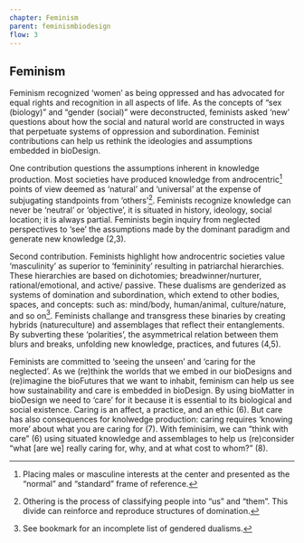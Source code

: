 ```yaml
---
chapter: Feminism
parent: feminismbiodesign
flow: 3
---
```


## Feminism
Feminism recognized ‘women’ as being oppressed and has advocated for equal rights and recognition in all aspects of life. As the concepts of “sex (biology)” and “gender (social)” were deconstructed, feminists asked ‘new’ questions about how the social and natural world are constructed in ways that perpetuate systems of oppression and subordination. Feminist contributions can help us rethink the ideologies and assumptions embedded in bioDesign.

One contribution questions the assumptions inherent in knowledge production. Most societies have produced knowledge from androcentric[^7] points of view deemed as ‘natural’ and ‘universal’ at the expense of subjugating standpoints from ‘others’[^8]. Feminists recognize knowledge can never be ‘neutral’ or ‘objective’, it is situated in history, ideology, social location; it is always partial. Feminists begin inquiry from neglected perspectives to ‘see’ the assumptions made by the dominant paradigm and generate new knowledge (2,3).

Second contribution. Feminists highlight how androcentric societies value ‘masculinity’ as superior to ‘femininity’ resulting in patriarchal hierarchies. These hierarchies are based on dichotomies; breadwinner/nurturer, rational/emotional, and active/ passive. These dualisms are genderized as systems of domination and subordination, which extend to other bodies, spaces, and concepts: such as: mind/body, human/animal, culture/nature, and so on[^9]. Feminists challange and transgress these binaries by creating hybrids (natureculture) and assemblages that reflect their entanglements. By subverting these ‘polarities’, the asymmetrical relation between them blurs and breaks, unfolding new knowledge, practices, and futures (4,5).

Feminists are committed to ‘seeing the unseen’ and ‘caring for the neglected’. As we (re)think the worlds that we embed in our bioDesigns and (re)imagine the bioFutures that we want to inhabit, feminism can help us see how sustainability and care is embedded in bioDesign. By using bioMatter in bioDesign we need to ‘care’ for it because it is essential to its biological and social existence. Caring is an affect, a practice, and an ethic (6). But care has also consequences for knolwedge production: caring requires ‘knowing more’ about what you are caring for (7).
With feminisim, we can “think with care” (6) using situated knowledge and assemblages to help us (re)consider “what [are we] really caring for, why, and at what cost to
whom?” (8).

[^7]: Placing males or masculine interests at the center and presented as the “normal” and “standard” frame of reference.
[^8]: Othering is the process of classifying people into “us” and “them”. This divide can reinforce and reproduce structures of domination.
[^9]: See bookmark for an incomplete list of gendered dualisms.
